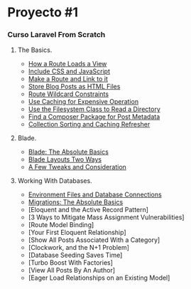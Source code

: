 # Proyecto #1
### Curso Laravel From Scratch

1. The Basics.

    *  [How a Route Loads a View](LFTS/The%20Basics/How%20a%20Route%20Loads%20a%20View.md)
    * [Include CSS and JavaScript](/LFTS/The%20Basics/Include%20CSS%20and%20JavaScript.md)
    * [Make a Route and Link to it](/LFTS/The%20Basics/Make%20a%20Route%20and%20Link%20to%20it.md)
    * [Store Blog Posts as HTML Files](/LFTS/The%20Basics/Store%20Blog%20Posts%20as%20HTML%20Files.md)
    * [Route Wildcard Constraints](/LFTS/The%20Basics/Route%20Wildcard%20Constraints.md)
    * [Use Caching for Expensive Operation](/LFTS/The%20Basics/Use%20Caching%20for%20Expensive%20Operations.md)
    * [Use the Filesystem Class to Read a Directory](/LFTS/The%20Basics/Use%20the%20Filesystem%20Class%20to%20Read%20a%20Directory.md)
    * [Find a Composer Package for Post Metadata](/LFTS/The%20Basics/Find%20a%20Composer%20Package%20for%20Post%20Metadata.md)
    * [Collection Sorting and Caching Refresher](/LFTS/The%20Basics/Collection%20Sorting%20and%20Caching%20Refresher.md)

2. Blade.

    * [Blade: The Absolute Basics](/LFTS/Blade/Blade%20The%20Absolute%20Basics.md)
    * [Blade Layouts Two Ways](/LFTS/Blade/Blade%20Layouts%20Two%20Ways.md)
    * [A Few Tweaks and Consideration](/LFTS/Blade/A%20Few%20Tweaks%20and%20Consideration.md)

3. Working With Databases.

    * [Environment Files and Database Connections](/LFTS/Working%20With%20Databases/Environment%20Files%20and%20Database%20Connections.md)
    * [Migrations: The Absolute Basics](/LFTS/Working%20With%20Databases/Migrations%20The%20Absolute%20Basics.md)
    * [Eloquent and the Active Record Pattern]
    * [3 Ways to Mitigate Mass Assignment Vulnerabilities]
    * [Route Model Binding]
    * [Your First Eloquent Relationship]
    * [Show All Posts Associated With a Category]
    * [Clockwork, and the N+1 Problem]
    * [Database Seeding Saves Time]
    * [Turbo Boost With Factories]
    * [View All Posts By An Author]
    * [Eager Load Relationships on an Existing Model]